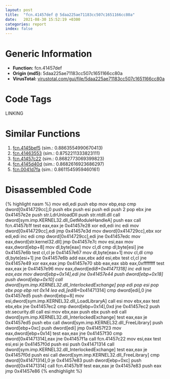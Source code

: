 ```yaml
---
layout: post
title:  "fcn.41457def @ 5daa225ae71183cc507c1651166cc80a"
date:   2021-08-30 15:52:19 +0300
categories: report
index: false
---
```


# Generic Information
- **Function:** fcn.41457def
- **Origin (md5):** 5daa225ae71183cc507c1651166cc80a
- **VirusTotal:** [virustotal.com/gui/file/5daa225ae71183cc507c1651166cc80a][virustotal_ref]

# Code Tags
<span class="tag" id="LINKING">LINKING</span>


# Similar Functions

1. [fcn.4145bef5][similar_1_ref] (sim.: 0.8863554990670413)
2. [fcn.41463553][similar_2_ref] (sim.: 0.8752211333823111)
3. [fcn.41457c22][similar_3_ref] (sim.: 0.8682773069399823)
4. [fcn.4145d40d][similar_4_ref] (sim.: 0.8682616923686297)
5. [fcn.0041d7fa][similar_5_ref] (sim.: 0.8611545959460161)


# Disassembled Code

{% highlight nasm %}
mov edi,edi
push ebp
mov ebp,esp
cmp dword[0x414729cc],0
push ebx
push esi
push edi
push 2
pop ebx
jne 0x41457e2e
push str.LdrUnloadDll
push str.ntdll.dll
call dword[sym.imp.KERNEL32.dll_GetModuleHandleA]
push eax
call fcn.41457b1f
test eax,eax
je 0x41457e28
xor edi,edi
inc edi
mov dword[0x414729cc],edi
jmp 0x41457e3d
mov dword[0x414729cc],ebx
xor edi,edi
inc edi
cmp dword[0x414729cc],edi
jne 0x41457edc
mov eax,dword[str.kernel32.dll]
jmp 0x41457e7c
mov esi,eax
mov eax,dword[ebp+8]
mov dl,byte[eax]
mov cl,dl
cmp dl,byte[esi]
jne 0x41457e6b
test cl,cl
je 0x41457e67
mov dl,byte[eax+1]
mov cl,dl
cmp dl,byte[esi+1]
jne 0x41457e6b
add eax,ebx
add esi,ebx
test cl,cl
jne 0x41457e49
xor eax,eax
jmp 0x41457e70
sbb eax,eax
sbb eax,0xffffffff
test eax,eax
je 0x41457e96
mov eax,dword[edi*8+0x41471318]
inc edi
test eax,eax
mov dword[ebp+0x14],edi
jne 0x41457e44
push dword[ebp+0x18]
push dword[ebp+0x10]
call dword[sym.imp.KERNEL32.dll_InterlockedExchange]
pop edi
pop esi
pop ebx
pop ebp
ret 0x14
lea edi,[edi*8+0x41471314]
cmp dword[edi],0
jne 0x41457ed5
push dword[ebp+8]
mov esi,dword[sym.imp.KERNEL32.dll_LoadLibraryA]
call esi
mov ebx,eax
test ebx,ebx
jne 0x41457ec2
cmp dword[ebp+0x14],0xd
jne 0x41457ec2
push str.security.dll
call esi
mov ebx,eax
push ebx
push edi
call dword[sym.imp.KERNEL32.dll_InterlockedExchange]
test eax,eax
je 0x41457ed5
push ebx
call dword[sym.imp.KERNEL32.dll_FreeLibrary]
push dword[ebp+0xc]
push dword[edi]
jmp 0x41457f23
mov eax,dword[ebp+0x14]
test eax,eax
jne 0x41457f30
cmp dword[0x41471314],eax
jne 0x41457f1a
call fcn.41457c22
mov esi,eax
test esi,esi
je 0x41457f0d
push esi
push 0x41471314
call dword[sym.imp.KERNEL32.dll_InterlockedExchange]
test eax,eax
je 0x41457f0d
push esi
call dword[sym.imp.KERNEL32.dll_FreeLibrary]
cmp dword[0x41471314],0
je 0x41457e83
push dword[ebp+0xc]
push dword[0x41471314]
call fcn.41457b1f
test eax,eax
je 0x41457e83
push eax
jmp 0x41457e86
{% endhighlight %}


[similar_1_ref]: /report/fcn.4145bef5@5daa225ae71183cc507c1651166cc80a
[similar_2_ref]: /report/fcn.41463553@5daa225ae71183cc507c1651166cc80a
[similar_3_ref]: /report/fcn.41457c22@5daa225ae71183cc507c1651166cc80a
[similar_4_ref]: /report/fcn.4145d40d@5daa225ae71183cc507c1651166cc80a
[similar_5_ref]: /report/fcn.0041d7fa@6a695c8c50dfc99993406e2740c7c273
[virustotal_ref]: https://www.virustotal.com/gui/file/5daa225ae71183cc507c1651166cc80a